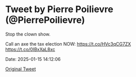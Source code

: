 # Tweet by Pierre Poilievre (@PierrePoilievre)

Stop the clown show. 

Call an axe the tax election NOW: https://t.co/HVc3qCG7ZX https://t.co/0IBxXaL8xc

Date: 2025-01-15 14:12:06

[Original Tweet](https://x.com/PierrePoilievre/status/1879532010793992692)
